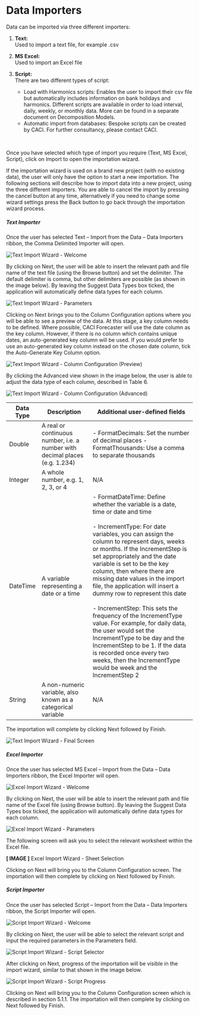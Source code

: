 # Data Importers

Data can be imported via three different importers:

1. **Text:**  <br/>
Used to import a text file, for example .csv

2. **MS Excel:** <br/>
Used to import an Excel file

3. **Script:** <br/>
There are two different types of script: 

    - Load with Harmonics scripts: Enables the user to import their csv file but automatically includes information on bank holidays and harmonics.  Different scripts are available in order to load interval, daily, weekly, or monthly data. More can be found in a separate document on Decomposition Models.
    - Automatic import from databases: Bespoke scripts can be created by CACI. For further consultancy, please contact CACI.


<br/>

Once you have selected which type of import you require (Text, MS Excel, Script), click on Import to open the importation wizard.


If the importation wizard is used on a brand new project (with no existing data), the user will only have the option to start a new importation.  The following sections will describe how to import data into a new project, using the three different importers.
You are able to cancel the import by pressing the cancel button at any time, alternatively if you need to change some wizard settings press the Back button to go back through the importation wizard process.


##### Text Importer
Once the user has selected Text – Import from the Data – Data Importers ribbon, the Comma Delimited Importer will open.  

![Text Import Wizard - Welcome](imgs/TextImportWizard_Welcome.png)


By clicking on Next, the user will be able to insert the relevant path and file name of the text file (using the Browse button) and set the delimiter.  The default delimiter is comma, but other delimiters are possible (as shown in the image below).  By leaving the Suggest Data Types box ticked, the application will automatically define data types for each column.  


![Text Import Wizard - Parameters](imgs/TextImportWizard_Parameters.png)



Clicking on Next brings you to the Column Configuration options where you will be able to see a preview of the data.  At this stage, a key column needs to be defined.  Where possible, CACI Forecaster will use the date column as the key column.  However, if there is no column which contains unique dates, an auto-generated key column will be used.  If you would prefer to use an auto-generated key column instead on the chosen date column, tick the Auto-Generate Key Column option.
 

![Text Import Wizard - Column Configuration (Preview)](imgs/TextImportWizard_ColumnsConfig.png)


By clicking the Advanced view shown in the image below, the user is able to adjust the data type of each column, described in Table 6.
 
![Text Import Wizard - Column Configuration (Advanced)](imgs/TextImportWizard_ColumnsConfigAdvanced.png)



| Data Type | Description                                                                 | Additional user-defined fields                                                                                                                                                                                     |
|-----------|-----------------------------------------------------------------------------|----------------------------------------------------------------------------------------------------------------------------------------------------------------------------------------------------------------------------------------------------------------------------------------------------------------------------------------------------------------------------------------------------------------------------------------------------------------------------------------------------------------------------------------------------------------------------------------------------------------------------------------------------------------------------------------------------|
| Double    | A real or continuous number, i.e. a number with decimal places (e.g. 1.234) | - FormatDecimals: Set the number of decimal places - FormatThousands: Use a comma to separate thousands                                                                                                                                                                                                                                                     |
| Integer   | A whole number, e.g. 1, 2, 3, or 4                                          |        N/A                                                                                                                                                                                                                                                                                                 |
| DateTime  | A variable representing a date or a time                                    | - FormatDateTime: Define whether the variable is a date, time or date and time <br/><br/>  - IncrementType: For date variables, you can assign the column to represent days, weeks or months.  If the IncrementStep is set appropriately and the date variable is set to be the key column, then where there are missing date values in the import file, the application will insert a dummy row to represent this date  <br/><br/> - IncrementStep: This sets the frequency of the IncrementType value.  For example, for daily data, the user would set the IncrementType to be day and the IncrementStep to be 1. If the data is recorded once every two weeks, then the IncrementType would be week and the IncrementStep 2 
| String    | A non-numeric variable, also known as a categorical variable                |      N/A                                                                                                                                                                                                                          |





The importation will complete by clicking Next followed by Finish.

![Text Import Wizard - Final Screen](imgs/TextImportWizard_Completed.png)


##### Excel Importer
Once the user has selected MS Excel – Import from the Data – Data Importers ribbon, the Excel Importer will open. 
 
![Excel Import Wizard - Welcome](imgs/ExcelImportWizard_Welcome.png)


By clicking on Next, the user will be able to insert the relevant path and file name of the Excel file (using Browse button).  By leaving the Suggest Data Types box ticked, the application will automatically define data types for each column.  
 
![Excel Import Wizard - Parameters](imgs/ExcelImportWizard_Parameters.png)


The following screen will ask you to select the relevant worksheet within the Excel file.
 
 **[ IMAGE ]**
Excel Import Wizard - Sheet Selection


Clicking on Next will bring you to the Column Configuration screen.  The importation will then complete by clicking on Next followed by Finish.



##### Script Importer
Once the user has selected Script – Import from the Data – Data Importers ribbon, the Script Importer will open.  
 
![Script Import Wizard - Welcome](imgs/ScriptImportWizard_Welcome.png)

By clicking on Next, the user will be able to select the relevant script and input the required parameters in the Parameters field.

![Script Import Wizard - Script Selector](imgs/ScriptImportWizard_ScriptSelector.png) 

After clicking on Next, progress of the importation will be visible in the import wizard, similar to that shown in the image below.

![Script Import Wizard - Script Progress](imgs/ScriptImportWizard_ScriptProgress.png)


Clicking on Next will bring you to the Column Configuration screen which is described in section 5.1.1.  The importation will then complete by clicking on Next followed by Finish.


